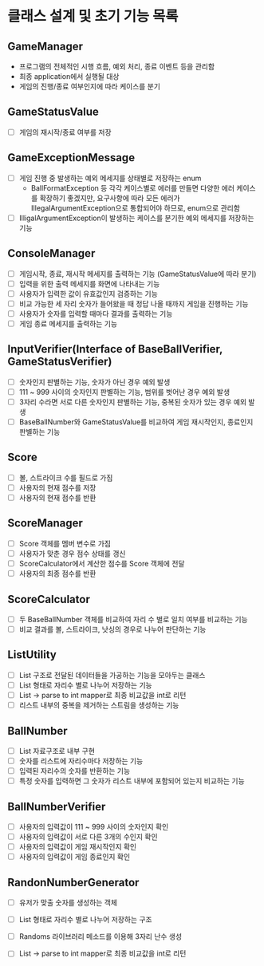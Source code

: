 # 클래스 설계 및 초기 기능 목록

## GameManager

- 프로그램의 전체적인 시행 흐름, 예외 처리, 종료 이벤트 등을 관리함
- 최종 application에서 실행될 대상
- 게임의 진행/종료 여부인지에 따라 케이스를 분기

## GameStatusValue

- [ ]  게임의 재시작/종료 여부를 저장

## GameExceptionMessage

- [ ] 게임 진행 중 발생하는 예외 메세지를 상태별로 저장하는 enum
    - BallFormatException 등 각각 케이스별로 에러를 만들면 다양한 에러 케이스를 확장하기 좋겠지만, 요구사항에 따라 모든 에러가 IllegalArgumentException으로 통합되어야
      하므로, enum으로 관리함
- [ ] IlligalArgumentException이 발생하는 케이스를 분기한 예외 메세지를 저장하는 기능

## ConsoleManager

- [ ] 게임시작, 종료, 재시작 메세지를 출력하는 기능 (GameStatusValue에 따라 분기)
- [ ] 입력을 위한 출력 메세지를 화면에 나타내는 기능
- [ ] 사용자가 입력한 값이 유효값인지 검증하는 기능
- [ ] 비교 가능한 세 자리 숫자가 들어왔을 때 정답 나올 때까지 게임을 진행하는 기능
- [ ] 사용자가 숫자를 입력할 때마다 결과를 출력하는 기능
- [ ] 게임 종료 메세지를 출력하는 기능

## InputVerifier(Interface of BaseBallVerifier, GameStatusVerifier)

- [ ] 숫자인지 판별하는 기능, 숫자가 아닌 경우 예외 발생
- [ ] 111 ~ 999 사이의 숫자인지 판별하는 기능, 범위를 벗어난 경우 예외 발생
- [ ] 3자리 수라면 서로 다른 숫자인지 판별하는 기능, 중복된 숫자가 있는 경우 예외 발생
- [ ] BaseBallNumber와 GameStatusValue를 비교하여 게임 재시작인지, 종료인지 판별하는 기능

## Score

- [ ] 볼, 스트라이크 수를 필드로 가짐
- [ ] 사용자의 현재 점수를 저장
- [ ] 사용자의 현재 점수를 반환

## ScoreManager

- [ ] Score 객체를 멤버 변수로 가짐
- [ ]  사용자가 맞춘 경우 점수 상태를 갱신
- [ ]  ScoreCalculator에서 계산한 점수를 Score 객체에 전달
- [ ]  사용자의 최종 점수를 반환

## ScoreCalculator

- [ ] 두 BaseBallNumber 객체를 비교하여 자리 수 별로 일치 여부를 비교하는 기능
- [ ] 비교 결과를 볼, 스트라이크, 낫싱의 경우로 나누어 판단하는 기능

## ListUtility

- [ ] List 구조로 전달된 데이터들을 가공하는 기능을 모아두는 클래스
- [ ] List<Integer> 형태로 자리수 별로 나누어 저장하는 기능
- [ ] List → parse to int mapper로 최종 비교값을 int로 리턴
- [ ] 리스트 내부의 중복을 제거하는 스트림을 생성하는 기능

## BallNumber

- [ ] List 자료구조로 내부 구현
- [ ] 숫자를 리스트에 자리수마다 저장하는 기능
- [ ] 입력된 자리수의 숫자를 반환하는 기능
- [ ] 특정 숫자를 입력하면 그 숫자가 리스트 내부에 포함되어 있는지 비교하는 기능

## BallNumberVerifier

- [ ] 사용자의 입력값이 111 ~ 999 사이의 숫자인지 확인
- [ ] 사용자의 입력값이 서로 다른 3개의 수인지 확인
- [ ] 사용자의 입력값이 게임 재시작인지 확인
- [ ] 사용자의 입력값이 게임 종료인지 확인

## RandonNumberGenerator

- [ ] 유저가 맞출 숫자를 생성하는 객체
- [ ] List<Integer> 형태로 자리수 별로 나누어 저장하는 구조
- [ ] Randoms 라이브러리 메소드를 이용해 3자리 난수 생성
- [ ] List → parse to int mapper로 최종 비교값을 int로 리턴

